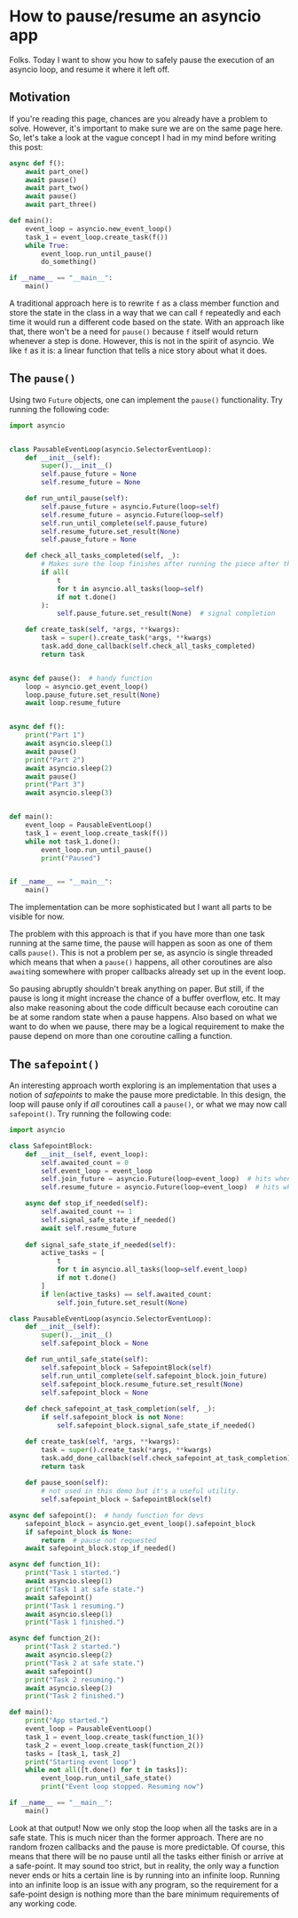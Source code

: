 # How to pause/resume an asyncio app

Folks.
Today I want to show you how to safely pause the execution of an asyncio loop, and resume it where it left off.

## Motivation

If you're reading this page, chances are you already have a problem to solve.
However, it's important to make sure we are on the same page here.
So, let's take a look at the vague concept I had in my mind before writing this post:

```python
async def f():
    await part_one()
    await pause()
    await part_two()
    await pause()
    await part_three()

def main():
    event_loop = asyncio.new_event_loop()
    task_1 = event_loop.create_task(f())
    while True:
        event_loop.run_until_pause()
        do_something()

if __name__ == "__main__":
    main()
```

A traditional approach here is to rewrite `f` as a class member function and store the state in the class in a way
that we can call `f` repeatedly and each time it would run a different code based on the state.
With an approach like that, there won't be a need for `pause()` because `f` itself would return whenever a step is done.
However, this is not in the spirit of asyncio.
We like `f` as it is: a linear function that tells a nice story about what it does.

## The `pause()`

Using two `Future` objects, one can implement the `pause()` functionality.
Try running the following code:

```python
import asyncio


class PausableEventLoop(asyncio.SelectorEventLoop):
    def __init__(self):
        super().__init__()
        self.pause_future = None
        self.resume_future = None

    def run_until_pause(self):
        self.pause_future = asyncio.Future(loop=self)
        self.resume_future = asyncio.Future(loop=self)
        self.run_until_complete(self.pause_future)
        self.resume_future.set_result(None)
        self.pause_future = None

    def check_all_tasks_completed(self, _):
        # Makes sure the loop finishes after running the piece after the last pause
        if all(
            t
            for t in asyncio.all_tasks(loop=self)
            if not t.done()
        ):
            self.pause_future.set_result(None)  # signal completion

    def create_task(self, *args, **kwargs):
        task = super().create_task(*args, **kwargs)
        task.add_done_callback(self.check_all_tasks_completed)
        return task


async def pause():  # handy function
    loop = asyncio.get_event_loop()
    loop.pause_future.set_result(None)
    await loop.resume_future


async def f():
    print("Part 1")
    await asyncio.sleep(1)
    await pause()
    print("Part 2")
    await asyncio.sleep(2)
    await pause()
    print("Part 3")
    await asyncio.sleep(3)


def main():
    event_loop = PausableEventLoop()
    task_1 = event_loop.create_task(f())
    while not task_1.done():
        event_loop.run_until_pause()
        print("Paused")


if __name__ == "__main__":
    main()
```

The implementation can be more sophisticated but I want all parts to be visible for now.

The problem with this approach is that if you have more than one task running at the same time,
the pause will happen as soon as one of them calls `pause()`.
This is not a problem per se, as asyncio is single threaded which means that when a `pause()` happens,
all other coroutines are also `await`ing somewhere with proper callbacks already set up in the event loop.

So pausing abruptly shouldn't break anything on paper.
But still, if the pause is long it might increase the chance of a buffer overflow, etc.
It may also make reasoning about the code difficult because each coroutine can be at some random state when a pause happens.
Also based on what we want to do when we pause, there may be a logical requirement to make the pause depend on more than one coroutine calling a function.

## The `safepoint()`

An interesting approach worth exploring is an implementation that uses a notion of *safepoints* to make the pause more predictable.
In this design, the loop will pause only if *all* coroutines call a `pause()`, or what we may now call `safepoint()`.
Try running the following code:

```python
import asyncio

class SafepointBlock:
    def __init__(self, event_loop):
        self.awaited_count = 0
        self.event_loop = event_loop
        self.join_future = asyncio.Future(loop=event_loop)  # hits when all tasks are here -> event loop cares about this
        self.resume_future = asyncio.Future(loop=event_loop)  # hits when we can to continue -> running tasks care about this

    async def stop_if_needed(self):
        self.awaited_count += 1
        self.signal_safe_state_if_needed()
        await self.resume_future
    
    def signal_safe_state_if_needed(self):
        active_tasks = [
            t
            for t in asyncio.all_tasks(loop=self.event_loop)
            if not t.done()
        ]
        if len(active_tasks) == self.awaited_count:
            self.join_future.set_result(None)

class PausableEventLoop(asyncio.SelectorEventLoop):
    def __init__(self):
        super().__init__()
        self.safepoint_block = None

    def run_until_safe_state(self):
        self.safepoint_block = SafepointBlock(self)
        self.run_until_complete(self.safepoint_block.join_future)
        self.safepoint_block.resume_future.set_result(None)
        self.safepoint_block = None
    
    def check_safepoint_at_task_completion(self, _):
        if self.safepoint_block is not None:
            self.safepoint_block.signal_safe_state_if_needed()

    def create_task(self, *args, **kwargs):
        task = super().create_task(*args, **kwargs)
        task.add_done_callback(self.check_safepoint_at_task_completion)
        return task
    
    def pause_soon(self):
        # not used in this demo but it's a useful utility.
        self.safepoint_block = SafepointBlock(self)

async def safepoint():  # handy function for devs
    safepoint_block = asyncio.get_event_loop().safepoint_block
    if safepoint_block is None:
        return  # pause not requested
    await safepoint_block.stop_if_needed()

async def function_1():
    print("Task 1 started.")
    await asyncio.sleep(1)
    print("Task 1 at safe state.")
    await safepoint()
    print("Task 1 resuming.")
    await asyncio.sleep(1)
    print("Task 1 finished.")

async def function_2():
    print("Task 2 started.")
    await asyncio.sleep(2)
    print("Task 2 at safe state.")
    await safepoint()
    print("Task 2 resuming.")
    await asyncio.sleep(2)
    print("Task 2 finished.")

def main():
    print("App started.")
    event_loop = PausableEventLoop()
    task_1 = event_loop.create_task(function_1())
    task_2 = event_loop.create_task(function_2())
    tasks = [task_1, task_2]
    print("Starting event loop")
    while not all([t.done() for t in tasks]):
        event_loop.run_until_safe_state()
        print("Event loop stopped. Resuming now")

if __name__ == "__main__":
    main()

```

Look at that output!
Now we only stop the loop when all the tasks are in a safe state.
This is much nicer than the former approach. There are no random frozen callbacks and the pause is more predictable.
Of course, this means that there will be no pause until all the tasks either finish or arrive at a safe-point.
It may sound too strict, but in reality, the only way a function never ends or hits a certain line is by running into an infinite loop.
Running into an infinite loop is an issue with any program, so the requirement for a safe-point design is nothing more than the bare minimum requirements of any working code.
